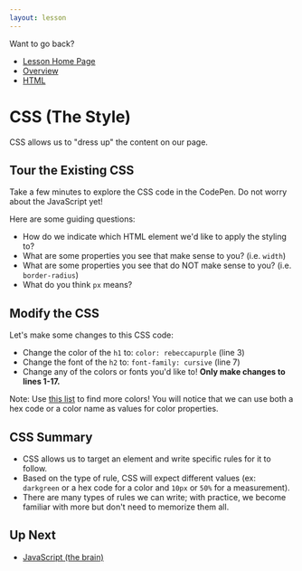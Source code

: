 ```yaml
---
layout: lesson
---
```


Want to go back?
- [Lesson Home Page](../)
- [Overview](../overview)
- [HTML](../html)

# CSS (The Style)

CSS allows us to "dress up" the content on our page.

## Tour the Existing CSS

Take a few minutes to explore the CSS code in the CodePen. Do not worry about the JavaScript yet!

Here are some guiding questions:
- How do we indicate which HTML element we'd like to apply the styling to?
- What are some properties you see that make sense to you? (i.e. `width`)
- What are some properties you see that do NOT make sense to you? (i.e. `border-radius`)
- What do you think `px` means?

## Modify the CSS

Let's make some changes to this CSS code:
- Change the color of the `h1` to: `color: rebeccapurple` (line 3)
- Change the font of the `h2` to: `font-family: cursive` (line 7)
- Change any of the colors or fonts you'd like to! **Only make changes to lines 1-17.**

Note: Use <a target="blank" href="https://htmlcolorcodes.com/color-names/">this list</a> to find more colors! You will notice that we can use both a hex code or a color name as values for color properties. 


## CSS Summary

- CSS allows us to target an element and write specific rules for it to follow.
- Based on the type of rule, CSS will expect different values (ex: `darkgreen` or a hex code for a color and `10px` or `50%` for a measurement).
- There are many types of rules we can write; with practice, we become familiar with more but don't need to memorize them all.


## Up Next

- [JavaScript (the brain)](../javascript)
